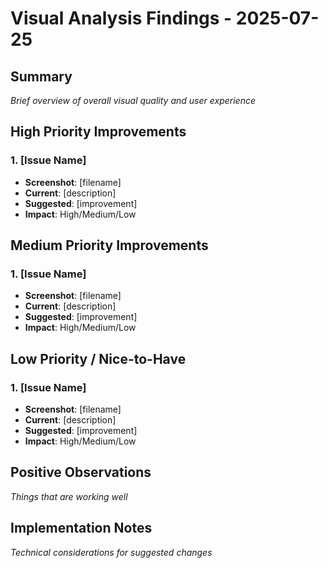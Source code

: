 # Visual Analysis Findings - 2025-07-25

## Summary
_Brief overview of overall visual quality and user experience_

## High Priority Improvements

### 1. [Issue Name]
- **Screenshot**: [filename]
- **Current**: [description]
- **Suggested**: [improvement]
- **Impact**: High/Medium/Low

## Medium Priority Improvements

### 1. [Issue Name]
- **Screenshot**: [filename]
- **Current**: [description]
- **Suggested**: [improvement]
- **Impact**: High/Medium/Low

## Low Priority / Nice-to-Have

### 1. [Issue Name]
- **Screenshot**: [filename]
- **Current**: [description]
- **Suggested**: [improvement]
- **Impact**: High/Medium/Low

## Positive Observations
_Things that are working well_

## Implementation Notes
_Technical considerations for suggested changes_
